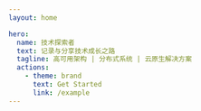 ```yaml
---
layout: home

hero:
  name: 技术探索者
  text: 记录与分享技术成长之路
  tagline: 高可用架构 | 分布式系统 | 云原生解决方案
  actions:
    - theme: brand
      text: Get Started
      link: /example
---
```


<style>
:root {
  --vp-home-hero-name-color: transparent;
  --vp-home-hero-name-background: linear-gradient(135deg, #1a237e 20%, #0d47a1);
  --vp-button-brand-bg: #1565c0;
  --vp-c-brand-dark: #0d47a1;
  --vp-c-brand-darker: #1a237e;
}
</style>
